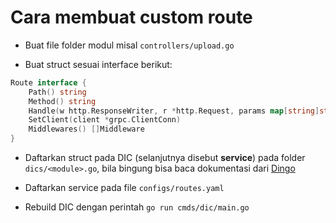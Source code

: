 # Cara membuat custom route

- Buat file folder modul misal `controllers/upload.go`

- Buat struct sesuai interface berikut:

```go
Route interface {
    Path() string
    Method() string
    Handle(w http.ResponseWriter, r *http.Request, params map[string]string)
    SetClient(client *grpc.ClientConn)
    Middlewares() []Middleware
}
```
- Daftarkan struct pada DIC (selanjutnya disebut **service**) pada folder `dics/<module>.go`, bila bingung bisa baca dokumentasi dari [Dingo](https://github.com/sarulabs/dingo)

- Daftarkan service pada file `configs/routes.yaml`

- Rebuild DIC dengan perintah `go run cmds/dic/main.go`
